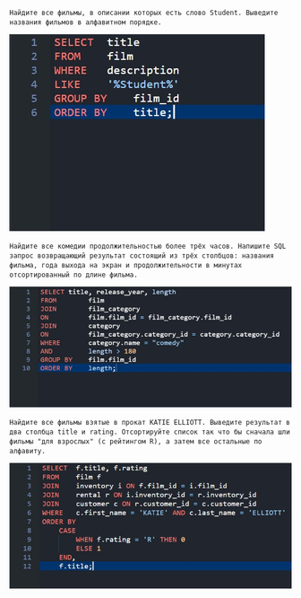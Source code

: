 `Найдите все фильмы, в описании которых есть слово Student. Выведите названия фильмов в алфавитном порядке.`

![Header](https://github.com/GitHoms/SQL/blob/main/Assets/19.jpg?raw=true)

`Найдите все комедии продолжительностью более трёх часов.
Напишите SQL запрос возвращающий результат состоящий из трёх столбцов: названия фильма, года выхода на экран и продолжительности в минутах отсортированный по длине фильма.`

![Header](https://github.com/GitHoms/SQL/blob/main/Assets/21.jpg?raw=true)

`Найдите все фильмы взятые в прокат KATIE ELLIOTT. Выведите результат в два столбца title и rating.
Отсортируйте список так что бы сначала шли фильмы "для взрослых" (с рейтингом R), а затем все остальные по алфавиту.`

![Header](https://github.com/GitHoms/SQL/blob/main/Assets/42.jpg?raw=true)
